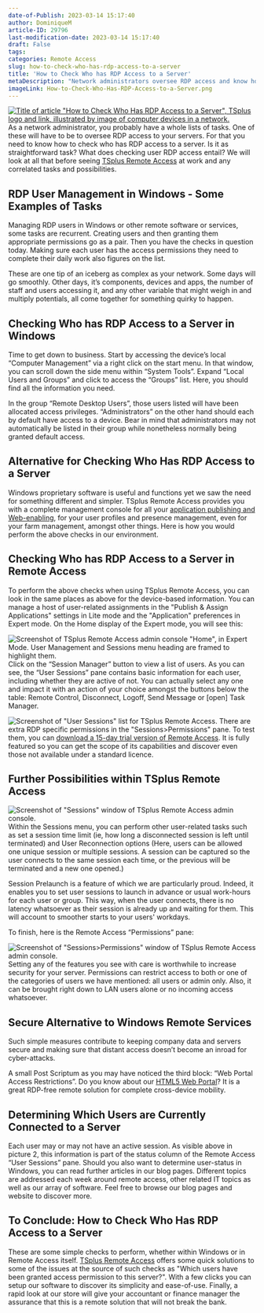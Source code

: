 ```yaml
---
date-of-Publish: 2023-03-14 15:17:40
author: DominiqueM
article-ID: 29796
last-modification-date: 2023-03-14 15:17:40
draft: False
tags: 
categories: Remote Access
slug: how-to-check-who-has-rdp-access-to-a-server
title: 'How to Check Who has RDP Access to a Server'
metaDescription: "Network administrators oversee RDP access and know how to check who has RDP access to a server. How do you generally go about this?"
imageLink: How-to-Check-Who-Has-RDP-Access-to-a-Server.png
---
```

[![Title of article "How to Check Who Has RDP Access to a Server", TSplus logo and link, illustrated by image of computer devices in a network.](/images/How-to-Check-Who-Has-RDP-Access-to-a-Server.png)](https://tsplus.net/remote-access/) 
As a network administrator, you probably have a whole lists of tasks. One of these will have to be to oversee RDP access to your servers. For that you need to know how to check who has RDP access to a server. Is it as straightforward task? What does checking user RDP access entail? We will look at all that before seeing [TSplus Remote Access](https://tsplus.net/remote-access/) at work and any correlated tasks and possibilities.
## RDP User Management in Windows - Some Examples of Tasks


Managing RDP users in Windows or other remote software or services, some tasks are recurrent. Creating users and then granting them appropriate permissions go as a pair. Then you have the checks in question today. Making sure each user has the access permissions they need to complete their daily work also figures on the list.


These are one tip of an iceberg as complex as your network. Some days will go smoothly. Other days, it’s components, devices and apps, the number of staff and users accessing it, and any other variable that might weigh in and multiply potentials, all come together for something quirky to happen.


## Checking Who has RDP Access to a Server in Windows


Time to get down to business. Start by accessing the device’s local “Computer Management” via a right click on the start menu. In that window, you can scroll down the side menu within “System Tools”. Expand “Local Users and Groups” and click to access the “Groups” list. Here, you should find all the information you need.


In the group “Remote Desktop Users”, those users listed will have been allocated access privileges. “Administrators” on the other hand should each by default have access to a device. Bear in mind that administrators may not automatically be listed in their group while nonetheless normally being granted default access.


## Alternative for Checking Who Has RDP Access to a Server


Windows proprietary software is useful and functions yet we saw the need for something different and simpler. TSplus Remote Access provides you with a complete management console for all your [application publishing and Web-enabling](https://tsplus.net/remote-access/features/#shared-remote-desktop), for your user profiles and presence management, even for your farm management, amongst other things. Here is how you would perform the above checks in our environment.


## Checking Who has RDP Access to a Server in Remote Access


To perform the above checks when using TSplus Remote Access, you can look in the same places as above for the device-based information. You can manage a host of user-related assignments in the "Publish & Assign Applications" settings in Lite mode and the "Application" preferences in Expert mode. On the Home display of the Expert mode, you will see this:


![Screenshot of TSplus Remote Access admin console "Home", in Expert Mode. User Management and Sessions menu heading are framed to highlight them.](/images/User-Sess-RA1.png)
Click on the “Session Manager” button to view a list of users. As you can see, the “User Sessions” pane contains basic information for each user, including whether they are active of not. You can actually select any one and impact it with an action of your choice amongst the buttons below the table: Remote Control, Disconnect, Logoff, Send Message or [open] Task Manager.


![Screenshot of "User Sessions" list for TSplus Remote Access.](/images/User-Sess-RA2.png)
There are extra RDP specific permissions in the "Sessions>Permissions" pane. To test them, you can [download a 15-day trial version of Remote Access](https://tsplus.net/download/). It is fully featured so you can get the scope of its capabilities and discover even those not available under a standard licence.


## Further Possibilities within TSplus Remote Access


![Screenshot of "Sessions" window of TSplus Remote Access admin console.](/images/User-Sess-RA3.png)
Within the Sessions menu, you can perform other user-related tasks such as set a session time limit (ie, how long a disconnected session is left until terminated) and User Reconnection options (Here, users can be allowed one unique session or multiple sessions. A session can be captured so the user connects to the same session each time, or the previous will be terminated and a new one opened.)


Session Prelaunch is a feature of which we are particularly proud. Indeed, it enables you to set user sessions to launch in advance or usual work-hours for each user or group. This way, when the user connects, there is no latency whatsoever as their session is already up and waiting for them. This will account to smoother starts to your users' workdays.


To finish, here is the Remote Access “Permissions” pane:


![Screenshot of "Sessions>Permissions" window of TSplus Remote Access admin console.](/images/User-Sess-RA4.png)
Setting any of the features you see with care is worthwhile to increase security for your server. Permissions can restrict access to both or one of the categories of users we have mentioned: all users or admin only. Also, it can be brought right down to LAN users alone or no incoming access whatsoever.


## Secure Alternative to Windows Remote Services


Such simple measures contribute to keeping company data and servers secure and making sure that distant access doesn’t become an inroad for cyber-attacks.


A small Post Scriptum as you may have noticed the third block: “Web Portal Access Restrictions”. Do you know about our [HTML5 Web Portal](https://tsplus.net/remote-access/features/#connection-modes)? It is a great RDP-free remote solution for complete cross-device mobility.


## Determining Which Users are Currently Connected to a Server


Each user may or may not have an active session. As visible above in picture 2, this information is part of the status column of the Remote Access “User Sessions” pane. Should you also want to determine user-status in Windows, you can read further articles in our blog pages. Different topics are addressed each week around remote access, other related IT topics as well as our array of software. Feel free to browse our blog pages and website to discover more.


## To Conclude: How to Check Who Has RDP Access to a Server


These are some simple checks to perform, whether within Windows or in Remote Access itself. [TSplus Remote Access](https://tsplus.net/remote-access/) offers some quick solutions to some of the issues at the source of such checks as "Which users have been granted access permission to this server?". With a few clicks you can setup our software to discover its simplicity and ease-of-use. Finally, a rapid look at our store will give your accountant or finance manager the assurance that this is a remote solution that will not break the bank.



